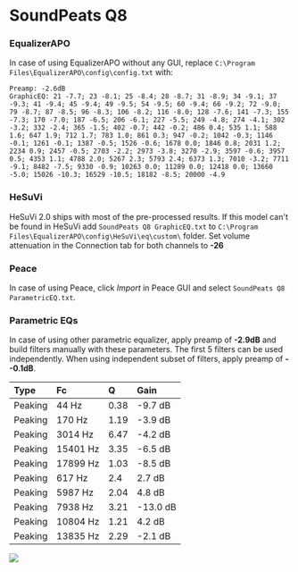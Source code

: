 # SoundPeats Q8

### EqualizerAPO
In case of using EqualizerAPO without any GUI, replace `C:\Program Files\EqualizerAPO\config\config.txt`
with:
```
Preamp: -2.6dB
GraphicEQ: 21 -7.7; 23 -8.1; 25 -8.4; 28 -8.7; 31 -8.9; 34 -9.1; 37 -9.3; 41 -9.4; 45 -9.4; 49 -9.5; 54 -9.5; 60 -9.4; 66 -9.2; 72 -9.0; 79 -8.7; 87 -8.5; 96 -8.3; 106 -8.2; 116 -8.0; 128 -7.6; 141 -7.3; 155 -7.3; 170 -7.0; 187 -6.5; 206 -6.1; 227 -5.5; 249 -4.8; 274 -4.1; 302 -3.2; 332 -2.4; 365 -1.5; 402 -0.7; 442 -0.2; 486 0.4; 535 1.1; 588 1.6; 647 1.9; 712 1.7; 783 1.0; 861 0.3; 947 -0.2; 1042 -0.3; 1146 -0.1; 1261 -0.1; 1387 -0.5; 1526 -0.6; 1678 0.0; 1846 0.8; 2031 1.2; 2234 0.9; 2457 -0.5; 2703 -2.2; 2973 -3.8; 3270 -2.9; 3597 -0.6; 3957 0.5; 4353 1.1; 4788 2.0; 5267 2.3; 5793 2.4; 6373 1.3; 7010 -3.2; 7711 -9.1; 8482 -7.5; 9330 -0.9; 10263 0.0; 11289 0.0; 12418 0.0; 13660 -5.0; 15026 -10.3; 16529 -10.5; 18182 -8.5; 20000 -4.9
```

### HeSuVi
HeSuVi 2.0 ships with most of the pre-processed results. If this model can't be found in HeSuVi add
`SoundPeats Q8 GraphicEQ.txt` to `C:\Program Files\EqualizerAPO\config\HeSuVi\eq\custom\` folder.
Set volume attenuation in the Connection tab for both channels to **-26**

### Peace
In case of using Peace, click *Import* in Peace GUI and select `SoundPeats Q8 ParametricEQ.txt`.

### Parametric EQs
In case of using other parametric equalizer, apply preamp of **-2.9dB** and build filters manually
with these parameters. The first 5 filters can be used independently.
When using independent subset of filters, apply preamp of **--0.1dB**.

| Type    | Fc       |    Q | Gain     |
|:--------|:---------|:-----|:---------|
| Peaking | 44 Hz    | 0.38 | -9.7 dB  |
| Peaking | 170 Hz   | 1.19 | -3.9 dB  |
| Peaking | 3014 Hz  | 6.47 | -4.2 dB  |
| Peaking | 15401 Hz | 3.35 | -6.5 dB  |
| Peaking | 17899 Hz | 1.03 | -8.5 dB  |
| Peaking | 617 Hz   | 2.4  | 2.7 dB   |
| Peaking | 5987 Hz  | 2.04 | 4.8 dB   |
| Peaking | 7938 Hz  | 3.21 | -13.0 dB |
| Peaking | 10804 Hz | 1.21 | 4.2 dB   |
| Peaking | 13835 Hz | 2.29 | -2.1 dB  |

![](https://raw.githubusercontent.com/jaakkopasanen/AutoEq/master/results/rtings/sbaf-serious/SoundPeats%20Q8/SoundPeats%20Q8.png)